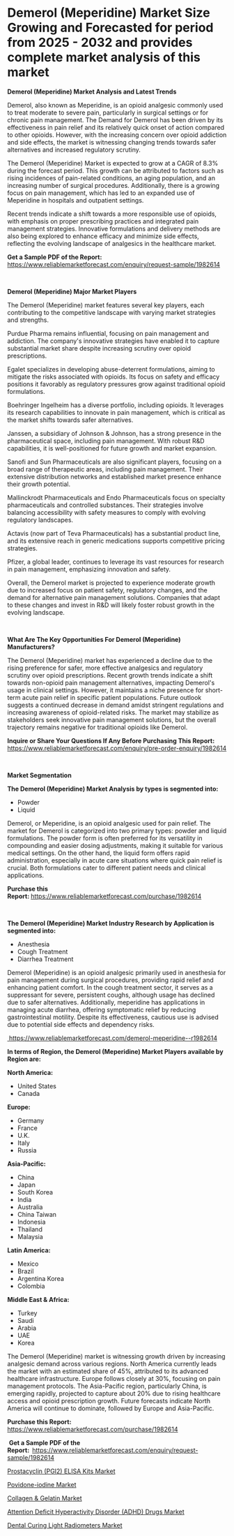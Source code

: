 <p><h1>Demerol (Meperidine) Market Size Growing and Forecasted for period from 2025 - 2032 and provides complete market analysis of this market</h1></p><p><strong>Demerol (Meperidine) Market Analysis and Latest Trends</strong></p>
<p><p>Demerol, also known as Meperidine, is an opioid analgesic commonly used to treat moderate to severe pain, particularly in surgical settings or for chronic pain management. The Demand for Demerol has been driven by its effectiveness in pain relief and its relatively quick onset of action compared to other opioids. However, with the increasing concern over opioid addiction and side effects, the market is witnessing changing trends towards safer alternatives and increased regulatory scrutiny.</p><p>The Demerol (Meperidine) Market is expected to grow at a CAGR of 8.3% during the forecast period. This growth can be attributed to factors such as rising incidences of pain-related conditions, an aging population, and an increasing number of surgical procedures. Additionally, there is a growing focus on pain management, which has led to an expanded use of Meperidine in hospitals and outpatient settings.</p><p>Recent trends indicate a shift towards a more responsible use of opioids, with emphasis on proper prescribing practices and integrated pain management strategies. Innovative formulations and delivery methods are also being explored to enhance efficacy and minimize side effects, reflecting the evolving landscape of analgesics in the healthcare market.</p></p>
<p><strong>Get a Sample PDF of the Report:&nbsp;</strong> <a href="https://www.reliablemarketforecast.com/enquiry/request-sample/1982614?utm_campaign=1875&utm_medium=2&utm_source=Github&utm_content=ia&utm_term=09032025&utm_id=demerol-meperidine">https://www.reliablemarketforecast.com/enquiry/request-sample/1982614</a></p>
<p>&nbsp;</p>
<p><strong>Demerol (Meperidine) Major Market Players</strong></p>
<p><p>The Demerol (Meperidine) market features several key players, each contributing to the competitive landscape with varying market strategies and strengths. </p><p>Purdue Pharma remains influential, focusing on pain management and addiction. The company's innovative strategies have enabled it to capture substantial market share despite increasing scrutiny over opioid prescriptions.</p><p>Egalet specializes in developing abuse-deterrent formulations, aiming to mitigate the risks associated with opioids. Its focus on safety and efficacy positions it favorably as regulatory pressures grow against traditional opioid formulations.</p><p>Boehringer Ingelheim has a diverse portfolio, including opioids. It leverages its research capabilities to innovate in pain management, which is critical as the market shifts towards safer alternatives.</p><p>Janssen, a subsidiary of Johnson & Johnson, has a strong presence in the pharmaceutical space, including pain management. With robust R&D capabilities, it is well-positioned for future growth and market expansion.</p><p>Sanofi and Sun Pharmaceuticals are also significant players, focusing on a broad range of therapeutic areas, including pain management. Their extensive distribution networks and established market presence enhance their growth potential.</p><p>Mallinckrodt Pharmaceuticals and Endo Pharmaceuticals focus on specialty pharmaceuticals and controlled substances. Their strategies involve balancing accessibility with safety measures to comply with evolving regulatory landscapes.</p><p>Actavis (now part of Teva Pharmaceuticals) has a substantial product line, and its extensive reach in generic medications supports competitive pricing strategies.</p><p>Pfizer, a global leader, continues to leverage its vast resources for research in pain management, emphasizing innovation and safety.</p><p>Overall, the Demerol market is projected to experience moderate growth due to increased focus on patient safety, regulatory changes, and the demand for alternative pain management solutions. Companies that adapt to these changes and invest in R&D will likely foster robust growth in the evolving landscape.</p></p>
<p>&nbsp;</p>
<p><strong>What Are The Key Opportunities For Demerol (Meperidine) Manufacturers?</strong></p>
<p><p>The Demerol (Meperidine) market has experienced a decline due to the rising preference for safer, more effective analgesics and regulatory scrutiny over opioid prescriptions. Recent growth trends indicate a shift towards non-opioid pain management alternatives, impacting Demerol's usage in clinical settings. However, it maintains a niche presence for short-term acute pain relief in specific patient populations. Future outlook suggests a continued decrease in demand amidst stringent regulations and increasing awareness of opioid-related risks. The market may stabilize as stakeholders seek innovative pain management solutions, but the overall trajectory remains negative for traditional opioids like Demerol.</p></p>
<p><strong>Inquire or Share Your Questions If Any Before Purchasing This Report:</strong> <a href="https://www.reliablemarketforecast.com/enquiry/pre-order-enquiry/1982614?utm_campaign=1875&utm_medium=2&utm_source=Github&utm_content=ia&utm_term=09032025&utm_id=demerol-meperidine">https://www.reliablemarketforecast.com/enquiry/pre-order-enquiry/1982614</a></p>
<p>&nbsp;</p>
<p><strong>Market Segmentation</strong></p>
<p><strong>The Demerol (Meperidine) Market Analysis by types is segmented into:</strong></p>
<p><ul><li>Powder</li><li>Liquid</li></ul></p>
<p><p>Demerol, or Meperidine, is an opioid analgesic used for pain relief. The market for Demerol is categorized into two primary types: powder and liquid formulations. The powder form is often preferred for its versatility in compounding and easier dosing adjustments, making it suitable for various medical settings. On the other hand, the liquid form offers rapid administration, especially in acute care situations where quick pain relief is crucial. Both formulations cater to different patient needs and clinical applications.</p></p>
<p><strong>Purchase this Report:&nbsp;</strong><a href="https://www.reliablemarketforecast.com/purchase/1982614?utm_campaign=1875&utm_medium=2&utm_source=Github&utm_content=ia&utm_term=09032025&utm_id=demerol-meperidine">https://www.reliablemarketforecast.com/purchase/1982614</a></p>
<p>&nbsp;</p>
<p><strong>The Demerol (Meperidine) Market Industry Research by Application is segmented into:</strong></p>
<p><ul><li>Anesthesia</li><li>Cough Treatment</li><li>Diarrhea Treatment</li></ul></p>
<p><p>Demerol (Meperidine) is an opioid analgesic primarily used in anesthesia for pain management during surgical procedures, providing rapid relief and enhancing patient comfort. In the cough treatment sector, it serves as a suppressant for severe, persistent coughs, although usage has declined due to safer alternatives. Additionally, meperidine has applications in managing acute diarrhea, offering symptomatic relief by reducing gastrointestinal motility. Despite its effectiveness, cautious use is advised due to potential side effects and dependency risks.</p></p>
<p><a href="https://www.reliablemarketforecast.com/demerol-meperidine--r1982614?utm_campaign=1875&utm_medium=2&utm_source=Github&utm_content=ia&utm_term=09032025&utm_id=demerol-meperidine">&nbsp;https://www.reliablemarketforecast.com/demerol-meperidine--r1982614</a></p>
<p><strong>In terms of Region, the Demerol (Meperidine) Market Players available by Region are:</strong></p>
<p>
    <p> <strong> North America: </strong>
        <ul>
            <li>United States</li>
            <li>Canada</li>
        </ul>
        </p> 
    <p> <strong> Europe: </strong>
        <ul>
            <li>Germany</li>
            <li>France</li>
            <li>U.K.</li>
            <li>Italy</li>
            <li>Russia</li>
        </ul>
        </p> 
    <p> <strong> Asia-Pacific: </strong>
        <ul>
            <li>China</li>
            <li>Japan</li>
            <li>South Korea</li>
            <li>India</li>
            <li>Australia</li>
            <li>China Taiwan</li>
            <li>Indonesia</li>
            <li>Thailand</li>
            <li>Malaysia</li>
        </ul>
        </p> 
    <p> <strong> Latin America: </strong>
        <ul>
            <li>Mexico</li>
            <li>Brazil</li>
            <li>Argentina Korea</li>
            <li>Colombia</li>
        </ul>
        </p> 
    <p> <strong> Middle East & Africa: </strong>
        <ul>
            <li>Turkey</li>
            <li>Saudi</li>
            <li>Arabia</li>
            <li>UAE</li>
            <li>Korea</li>
        </ul>
    </p>
    </p>
<p><p>The Demerol (Meperidine) market is witnessing growth driven by increasing analgesic demand across various regions. North America currently leads the market with an estimated share of 45%, attributed to its advanced healthcare infrastructure. Europe follows closely at 30%, focusing on pain management protocols. The Asia-Pacific region, particularly China, is emerging rapidly, projected to capture about 20% due to rising healthcare access and opioid prescription growth. Future forecasts indicate North America will continue to dominate, followed by Europe and Asia-Pacific.</p></p>
<p><strong>Purchase this Report: </strong><a href="https://www.reliablemarketforecast.com/purchase/1982614?utm_campaign=1875&utm_medium=2&utm_source=Github&utm_content=ia&utm_term=09032025&utm_id=demerol-meperidine">https://www.reliablemarketforecast.com/purchase/1982614</a></p>
<p>&nbsp;<strong>Get a Sample PDF of the Report:&nbsp;&nbsp;</strong><a href="https://www.reliablemarketforecast.com/enquiry/request-sample/1982614?utm_campaign=1875&utm_medium=2&utm_source=Github&utm_content=ia&utm_term=09032025&utm_id=demerol-meperidine">https://www.reliablemarketforecast.com/enquiry/request-sample/1982614</a></p>
<p><strong></strong></p>
<p><p><a href="https://github.com/MariaWashington76/Market-Research-Report-List-2/blob/main/prostacyclin-pgi2-elisa-kits-market.md?utm_campaign=1875&utm_medium=2&utm_source=Github&utm_content=ia&utm_term=09032025&utm_id=demerol-meperidine">Prostacyclin (PGI2) ELISA Kits Market</a></p><p><a href="https://github.com/pelegeazlie5/Market-Research-Report-List-1/blob/main/povidone-iodine-market.md?utm_campaign=1875&utm_medium=2&utm_source=Github&utm_content=ia&utm_term=09032025&utm_id=demerol-meperidine">Povidone-iodine Market</a></p><p><a href="https://github.com/paulierasho/Market-Research-Report-List-1/blob/main/collagen-gelatin-market.md?utm_campaign=1875&utm_medium=2&utm_source=Github&utm_content=ia&utm_term=09032025&utm_id=demerol-meperidine">Collagen & Gelatin Market</a></p><p><a href="https://github.com/Chiragrp22/Market-Research-Report-List-7/blob/main/attention-deficit-hyperactivity-disorder-adhd-drugs-market.md?utm_campaign=1875&utm_medium=2&utm_source=Github&utm_content=ia&utm_term=09032025&utm_id=demerol-meperidine">Attention Deficit Hyperactivity Disorder (ADHD) Drugs Market</a></p><p><a href="https://github.com/MarciaRunte/Market-Research-Report-List-2/blob/main/dental-curing-light-radiometers-market.md?utm_campaign=1875&utm_medium=2&utm_source=Github&utm_content=ia&utm_term=09032025&utm_id=demerol-meperidine">Dental Curing Light Radiometers Market</a></p></p>